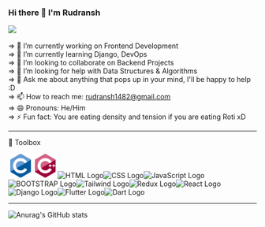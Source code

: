 ### Hi there 👋 I'm Rudransh 

![](https://komarev.com/ghpvc/?username=Red-0111)


=> 🔭 I’m currently working on Frontend Development <br/>
=> 🌱 I’m currently learning Django, DevOps <br/>
=> 👯 I’m looking to collaborate on Backend Projects <br/>
=> 🤔 I’m looking for help with Data Structures & Algorithms <br/>
=> 💬 Ask me about anything that pops up in your mind, I'll be happy to help :D <br/>
=> 📫 How to reach me: rudransh1482@gmail.com <br/>
=> 😄 Pronouns: He/Him <br/>
=> ⚡ Fun fact: You are eating density and tension if you are eating Roti xD <br/>


---

🧰 Toolbox

 
 <img src="https://raw.githubusercontent.com/devicons/devicon/master/icons/c/c-original.svg" alt="C Logo" width="50" height="50"/><img src="https://raw.githubusercontent.com/devicons/devicon/master/icons/cplusplus/cplusplus-original.svg" alt="C++ Logo" width="50" height="50"/><img src="https://cdn.worldvectorlogo.com/logos/html-1.svg" alt="HTML Logo" width="50" height="50"/><img src="https://cdn.worldvectorlogo.com/logos/css-3.svg" alt="CSS Logo" width="50" height="50"/><img src="https://cdn.worldvectorlogo.com/logos/logo-javascript.svg" alt="JavaScript Logo" width="50" height="50"/><img src="https://cdn.worldvectorlogo.com/logos/bootstrap-4.svg" alt="BOOTSTRAP Logo" width="50" height="50"/><img src="https://cdn.worldvectorlogo.com/logos/tailwind-css-2.svg" alt="Tailwind Logo" width="50" height="50"/><img src="https://cdn.worldvectorlogo.com/logos/redux.svg" alt="Redux Logo" width="50" height="50"/><img src="https://cdn.worldvectorlogo.com/logos/react-2.svg" alt="React Logo" width="50" height="50"/><img src="https://cdn.worldvectorlogo.com/logos/django-community.svg" alt="Django Logo" width="50" height="50"/><img src="https://cdn.worldvectorlogo.com/logos/flutter-logo.svg" alt="Flutter Logo" width="50" height="50"/><img src="https://cdn.worldvectorlogo.com/logos/dart.svg" alt="Dart Logo" width="50" height="50"/>

---

![Anurag's GitHub stats](https://github-readme-stats.vercel.app/api?username=Red-0111&show_icons=true&theme=radical)
